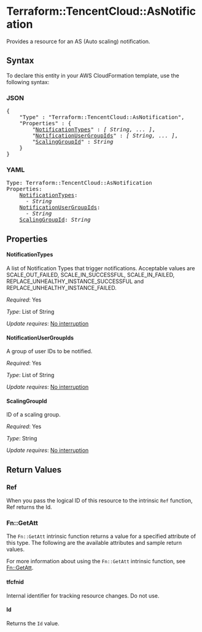 # Terraform::TencentCloud::AsNotification

Provides a resource for an AS (Auto scaling) notification.

## Syntax

To declare this entity in your AWS CloudFormation template, use the following syntax:

### JSON

<pre>
{
    "Type" : "Terraform::TencentCloud::AsNotification",
    "Properties" : {
        "<a href="#notificationtypes" title="NotificationTypes">NotificationTypes</a>" : <i>[ String, ... ]</i>,
        "<a href="#notificationusergroupids" title="NotificationUserGroupIds">NotificationUserGroupIds</a>" : <i>[ String, ... ]</i>,
        "<a href="#scalinggroupid" title="ScalingGroupId">ScalingGroupId</a>" : <i>String</i>
    }
}
</pre>

### YAML

<pre>
Type: Terraform::TencentCloud::AsNotification
Properties:
    <a href="#notificationtypes" title="NotificationTypes">NotificationTypes</a>: <i>
      - String</i>
    <a href="#notificationusergroupids" title="NotificationUserGroupIds">NotificationUserGroupIds</a>: <i>
      - String</i>
    <a href="#scalinggroupid" title="ScalingGroupId">ScalingGroupId</a>: <i>String</i>
</pre>

## Properties

#### NotificationTypes

A list of Notification Types that trigger notifications. Acceptable values are SCALE_OUT_FAILED, SCALE_IN_SUCCESSFUL, SCALE_IN_FAILED, REPLACE_UNHEALTHY_INSTANCE_SUCCESSFUL and REPLACE_UNHEALTHY_INSTANCE_FAILED.

_Required_: Yes

_Type_: List of String

_Update requires_: [No interruption](https://docs.aws.amazon.com/AWSCloudFormation/latest/UserGuide/using-cfn-updating-stacks-update-behaviors.html#update-no-interrupt)

#### NotificationUserGroupIds

A group of user IDs to be notified.

_Required_: Yes

_Type_: List of String

_Update requires_: [No interruption](https://docs.aws.amazon.com/AWSCloudFormation/latest/UserGuide/using-cfn-updating-stacks-update-behaviors.html#update-no-interrupt)

#### ScalingGroupId

ID of a scaling group.

_Required_: Yes

_Type_: String

_Update requires_: [No interruption](https://docs.aws.amazon.com/AWSCloudFormation/latest/UserGuide/using-cfn-updating-stacks-update-behaviors.html#update-no-interrupt)

## Return Values

### Ref

When you pass the logical ID of this resource to the intrinsic `Ref` function, Ref returns the Id.

### Fn::GetAtt

The `Fn::GetAtt` intrinsic function returns a value for a specified attribute of this type. The following are the available attributes and sample return values.

For more information about using the `Fn::GetAtt` intrinsic function, see [Fn::GetAtt](https://docs.aws.amazon.com/AWSCloudFormation/latest/UserGuide/intrinsic-function-reference-getatt.html).

#### tfcfnid

Internal identifier for tracking resource changes. Do not use.

#### Id

Returns the <code>Id</code> value.

